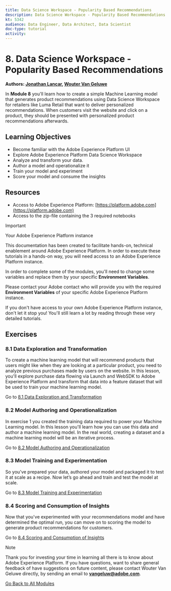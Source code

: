 ```yaml
---
title: Data Science Workspace - Popularity Based Recommendations
description: Data Science Workspace - Popularity Based Recommendations
kt: 5342
audience: Data Engineer, Data Architect, Data Scientist
doc-type: tutorial
activity: 
---
```


# 8. Data Science Workspace - Popularity Based Recommendations

**Authors: [Jonathan Lancar](https://www.linkedin.com/in/jonathanlancar/), [Wouter Van Geluwe](https://www.linkedin.com/in/woutervangeluwe/)**

In **Module 8** you'll learn how to create a simple Machine Learning model that generates product recommendations using Data Science Workspace for retailers like Luma Retail that want to deliver personalized recommendations. When customers visit the website and click on a product, they should be presented with personalized product recommendations afterwards.

## Learning Objectives

- Become familiar with the Adobe Experience Platform UI
- Explore Adobe Experience Platform Data Science Workspace
- Analyze and transform your data.
- Author a model and operationalize it
- Train your model and experiment
- Score your model and consume the insights

## Resources

- Access to Adobe Experience Platform: [https://platform.adobe.com](https://platform.adobe.com)
- Access to the zip-file containing the 3 required notebooks

>[!IMPORTANT]
>
>Your Adobe Experience Platform instance
>
>This documentation has been created to facilitate hands-on, technical enablement around Adobe Experience Platform. In order to execute these tutorials in a hands-on way, you will need access to an Adobe Experience Platform instance.
>
>In order to complete some of the modules, you'll need to change some variables and replace them by your specific **Environment Variables**. 
>
>Please contact your Adobe contact who will provide you with the required **Environment Variables** of your specific Adobe Experience Platform instance.
>
>If you don't have access to your own Adobe Experience Platform instance, don't let it stop you! You'll still learn a lot by reading through these very detailed tutorials.

## Exercises

### 8.1 Data Exploration and Transformation

To create a machine learning model that will recommend products that users might like when they are looking at a particular product, you need to analyze previous purchases made by users on the website. In this lesson, you'll explore purchase data flowing via Launch and WebSDK to Adobe Experience Platform and transform that data into a feature dataset that will be used to train your machine learning model.

Go to [8.1 Data Exploration and Transformation](./ex1.md)

### 8.2 Model Authoring and Operationalization

In exercise 1 you created the training data required to power your Machine Learning model. In this lesson you'll learn how you can use this data and author a machine learning model. In the real world, creating a dataset and a machine learning model will be an iterative process.

Go to [8.2 Model Authoring and Operationalization](./ex2.md)

### 8.3 Model Training and Experimentation

So you’ve prepared your data, authored your model and packaged it to test it at scale as a recipe. Now let’s go ahead and train and test the model at scale.

Go to [8.3 Model Training and Experimentation](./ex3.md)

### 8.4 Scoring and Consumption of Insights

Now that you've experimented with your recommendations model and have determined the optimal run, you can move on to scoring the model to generate product recommendations for customers.

Go to [8.4 Scoring and Consumption of Insights](./ex4.md)

>[!NOTE]
>
>Thank you for investing your time in learning all there is to know about Adobe Experience Platform. If you have questions, want to share general feedback of have suggestions on future content, please contact Wouter Van Geluwe directly, by sending an email to **vangeluw@adobe.com**.

[Go Back to All Modules](../../README.md)
